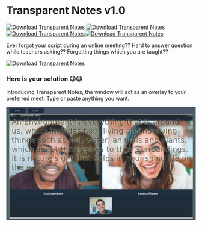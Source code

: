 # Transparent Notes v1.0

[![Download Transparent Notes](https://img.shields.io/sourceforge/dm/transparentnotes.svg)](https://sourceforge.net/projects/transparentnotes/files/latest/download) [![Download Transparent Notes](https://img.shields.io/sourceforge/dw/transparentnotes.svg)](https://sourceforge.net/projects/transparentnotes/files/latest/download) [![Download Transparent Notes](https://img.shields.io/sourceforge/dd/transparentnotes.svg)](https://sourceforge.net/projects/transparentnotes/files/latest/download)[![Download Transparent Notes](https://img.shields.io/sourceforge/dt/transparentnotes.svg)](https://sourceforge.net/projects/transparentnotes/files/latest/download)

Ever forgot your script during an online meeting?? Hard to answer question while teachers asking?? Forgetting things which you are taught??

[![Download Transparent Notes](https://a.fsdn.com/con/app/sf-download-button)](https://sourceforge.net/projects/transparentnotes/files/latest/download)

### Here is your solution 😉😉

Introducing Transparent Notes, the window will act as an overlay to your preferred meet. Type or paste anything you want.

![](Screenshot.jpg)
